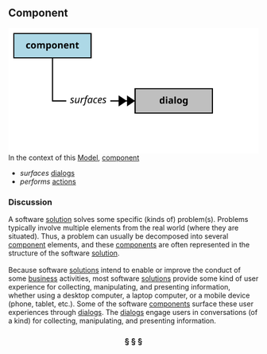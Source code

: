 ## Component

<img src="https://github.com/nikboyd/Syntopica/raw/master/sample-domain/component.svg" align="right"/>

In the context of this [Model](model.md), [component](https://github.com/nikboyd/Syntopica/blob/master/sample-domain/component.md)

* <i>surfaces</i> [dialogs](https://github.com/nikboyd/Syntopica/blob/master/sample-domain/dialog.md)
* <i>performs</i> [actions](https://github.com/nikboyd/Syntopica/blob/master/sample-domain/action.md)

### Discussion

A software [solution](https://github.com/nikboyd/Syntopica/blob/master/sample-domain/solution.md) solves some specific (kinds of) problem(s).
Problems typically involve multiple elements from the real world (where they are situated).
Thus, a problem can usually be decomposed into several [component](https://github.com/nikboyd/Syntopica/blob/master/sample-domain/component.md) elements, and these [components](https://github.com/nikboyd/Syntopica/blob/master/sample-domain/component.md)
are often represented in the structure of the software [solution](https://github.com/nikboyd/Syntopica/blob/master/sample-domain/solution.md).<br/><br/>Because software [solutions](https://github.com/nikboyd/Syntopica/blob/master/sample-domain/solution.md) intend to enable or improve the conduct of some [business](https://github.com/nikboyd/Syntopica/blob/master/sample-domain/business.md) activities,
most software [solutions](https://github.com/nikboyd/Syntopica/blob/master/sample-domain/solution.md) provide some kind of user experience for collecting, manipulating, and
presenting information, whether using a desktop computer, a laptop computer, or a mobile device
(phone, tablet, etc.). Some of the software [components](https://github.com/nikboyd/Syntopica/blob/master/sample-domain/component.md) surface these user experiences through [dialogs](https://github.com/nikboyd/Syntopica/blob/master/sample-domain/dialog.md).
The [dialogs](https://github.com/nikboyd/Syntopica/blob/master/sample-domain/dialog.md) engage users in conversations (of a kind) for collecting, manipulating, and presenting information.


<h3 align="center"><b>&sect; &sect; &sect;</b></h3>
